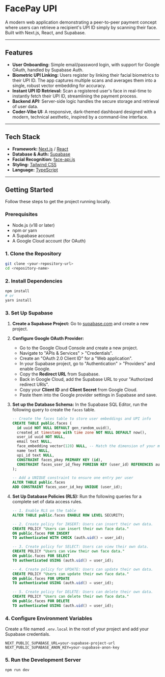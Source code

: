 # FacePay UPI

A modern web application demonstrating a peer-to-peer payment concept where users can retrieve a recipient's UPI ID simply by scanning their face. Built with Next.js, React, and Supabase.

-----

## Features

  * **User Onboarding:** Simple email/password login, with support for Google OAuth, handled by Supabase Auth.
  * **Biometric UPI Linking:** Users register by linking their facial biometrics to their UPI ID. The app captures multiple scans and averages them into a single, robust vector embedding for accuracy.
  * **Instant UPI ID Retrieval:** Scan a registered user's face in real-time to instantly fetch their UPI ID, streamlining the payment process.
  * **Backend API:** Server-side logic handles the secure storage and retrieval of user data.
  * **Coder-Vibe UI:** A responsive, dark-themed dashboard designed with a modern, technical aesthetic, inspired by a command-line interface.

-----

## Tech Stack

  * **Framework:** [Next.js](https://nextjs.org/) / [React](https://reactjs.org/)
  * **Database & Auth:** [Supabase](https://supabase.com/)
  * **Facial Recognition:** [face-api.js](https://www.google.com/search?q=https://github.com/justadudewhohacks/face-api.js)
  * **Styling:** [Tailwind CSS](https://tailwindcss.com/)
  * **Language:** [TypeScript](https://www.typescriptlang.org/)

-----

## Getting Started

Follow these steps to get the project running locally.

### Prerequisites

  * Node.js (v18 or later)
  * npm or yarn
  * A Supabase account
  * A Google Cloud account (for OAuth)

### 1\. Clone the Repository

```bash
git clone <your-repository-url>
cd <repository-name>
```

### 2\. Install Dependencies

```bash
npm install
# or
yarn install
```

### 3\. Set Up Supabase

1.  **Create a Supabase Project:** Go to [supabase.com](https://supabase.com) and create a new project.

2.  **Configure Google OAuth Provider:**

      * Go to the Google Cloud Console and create a new project.
      * Navigate to "APIs & Services" \> "Credentials".
      * Create an "OAuth 2.0 Client ID" for a "Web application".
      * In your Supabase project, go to "Authentication" \> "Providers" and enable Google.
      * Copy the **Redirect URL** from Supabase.
      * Back in Google Cloud, add the Supabase URL to your "Authorized redirect URIs".
      * Copy your **Client ID** and **Client Secret** from Google Cloud.
      * Paste them into the Google provider settings in Supabase and save.

3.  **Set up the Database Schema:** In the Supabase SQL Editor, run the following query to create the `faces` table.

    ```sql
    -- Create the faces table to store user embeddings and UPI info
    CREATE TABLE public.faces (
      id uuid NOT NULL DEFAULT gen_random_uuid(),
      created_at timestamp with time zone NOT NULL DEFAULT now(),
      user_id uuid NOT NULL,
      email text NULL,
      face_embedding vector(128) NULL, -- Match the dimension of your model
      name text NULL,
      upi_id text NULL,
      CONSTRAINT faces_pkey PRIMARY KEY (id),
      CONSTRAINT faces_user_id_fkey FOREIGN KEY (user_id) REFERENCES auth.users(id) ON DELETE CASCADE
    );

    -- Add a UNIQUE constraint to ensure one entry per user
    ALTER TABLE public.faces
    ADD CONSTRAINT faces_user_id_key UNIQUE (user_id);
    ```

4.  **Set Up Database Policies (RLS):** Run the following queries for a complete set of data access rules.

    ```sql
    -- 1. Enable RLS on the table
    ALTER TABLE public.faces ENABLE ROW LEVEL SECURITY;

    -- 2. Create policy for INSERT: Users can insert their own data.
    CREATE POLICY "Users can insert their own face data."
    ON public.faces FOR INSERT
    TO authenticated WITH CHECK (auth.uid() = user_id);

    -- 3. Create policy for SELECT: Users can view their own data.
    CREATE POLICY "Users can view their own face data."
    ON public.faces FOR SELECT
    TO authenticated USING (auth.uid() = user_id);

    -- 4. Create policy for UPDATE: Users can update their own data.
    CREATE POLICY "Users can update their own face data."
    ON public.faces FOR UPDATE
    TO authenticated USING (auth.uid() = user_id);

    -- 5. Create policy for DELETE: Users can delete their own data.
    CREATE POLICY "Users can delete their own face data."
    ON public.faces FOR DELETE
    TO authenticated USING (auth.uid() = user_id);
    ```

### 4\. Configure Environment Variables

Create a file named `.env.local` in the root of your project and add your Supabase credentials.

```
NEXT_PUBLIC_SUPABASE_URL=your-supabase-project-url
NEXT_PUBLIC_SUPABASE_ANON_KEY=your-supabase-anon-key
```

### 5\. Run the Development Server

```bash
npm run dev
```
